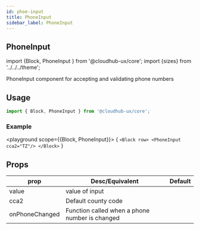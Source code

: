 ```yaml
---
id: phoe-input
title: PhoneInput
sidebar_label: PhoneInput
---
```


## PhoneInput

import {Block, PhoneInput } from '@cloudhub-ux/core';
import {sizes} from '../../../theme';

PhoneInput component for accepting and validating phone numbers

## Usage

```js
import { Block, PhoneInput } from '@cloudhub-ux/core';
```

### Example

<playground scope={{Block, PhoneInput}}>
{
`<Block row> <PhoneInput cca2="TZ"/> </Block>`
}
</playground>

## Props

<Block>
    <table>
        <thead>
            <tr><th>prop</th><th>Desc/Equivalent</th><th>Default</th></tr>
        </thead>
        <tbody>
            <tr><td>value</td><td>value of input</td><td></td></tr>
            <tr><td>cca2</td><td>Default county code</td><td></td></tr>
            <tr><td>onPhoneChanged</td><td>Function called when a phone number is changed</td><td></td></tr>
        </tbody>
    </table>
</Block>
